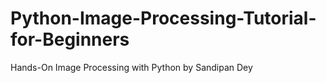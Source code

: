 # Python-Image-Processing-Tutorial-for-Beginners
Hands-On Image Processing with Python by Sandipan Dey
